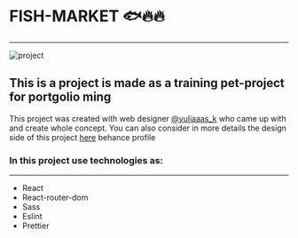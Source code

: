 # FISH-MARKET :fish::fire::fire:
___
![project](Cover.png "This our project")
## This is a project is made as a training pet-project for portgolio ming
This project was created with web designer [@yuliaaas_k](https://t.me/yuliyaaas_k) who came up with and create whole concept.
You can also consider in more details the design side of this project [here](https://behance.net) behance profile
### In this project use technologies as:
___
+ React
+ React-router-dom
+ Sass
+ Eslint
+ Prettier


